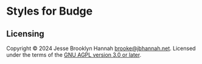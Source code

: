 # Styles for Budge

## Licensing

Copyright © 2024 Jesse Brooklyn Hannah <brooke@jbhannah.net>. Licensed under the terms
of the [GNU AGPL version 3.0 or later](LICENSE.md).
